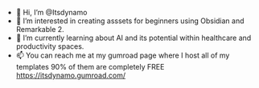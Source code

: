 - 👋 Hi, I’m @Itsdynamo
- 👀 I’m interested in creating asssets for beginners using Obsidian and Remarkable 2.
- 🌱 I’m currently learning about AI and its potential within healthcare and productivity spaces. 
- 📫 You can reach me at my gumroad page where I host all of my templates 90% of them are completely FREE https://itsdynamo.gumroad.com/

<!---
Itsdynamo/Itsdynamo is a ✨ special ✨ repository because its `README.md` (this file) appears on your GitHub profile.
You can click the Preview link to take a look at your changes.
--->
